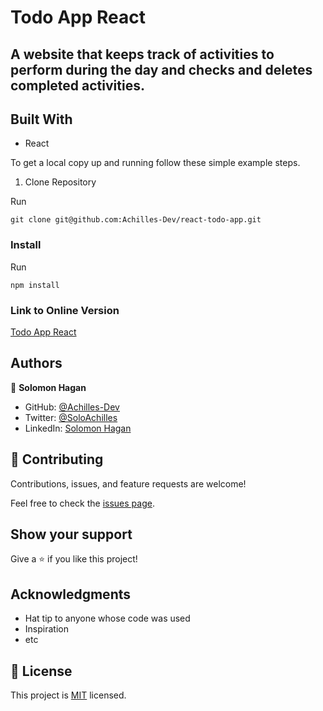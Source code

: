 # Todo App React

## A website that keeps track of activities to perform during the day and checks and deletes completed activities.

## Built With

- React

To get a local copy up and running follow these simple example steps.

1. Clone Repository 
  
  Run
   ```
   git clone git@github.com:Achilles-Dev/react-todo-app.git
   ```

### Install

  Run
   ```
   npm install 
   ```

### Link to Online Version

   [Todo App React](https://achilles-dev.github.io/react-todo-app/build) 

## Authors

👤 **Solomon Hagan**

- GitHub: [@Achilles-Dev](https://github.com/Achilles-Dev/)
- Twitter: [@SoloAchilles](https://twitter.com/SoloAchilles/)
- LinkedIn: [Solomon Hagan](https://www.linkedin.com/in/solomon-hagan-b51693138/)


## 🤝 Contributing

Contributions, issues, and feature requests are welcome!

Feel free to check the [issues page](../../issues/).

## Show your support

Give a ⭐️ if you like this project!

## Acknowledgments

- Hat tip to anyone whose code was used
- Inspiration
- etc

## 📝 License

This project is [MIT](./MIT.md) licensed.